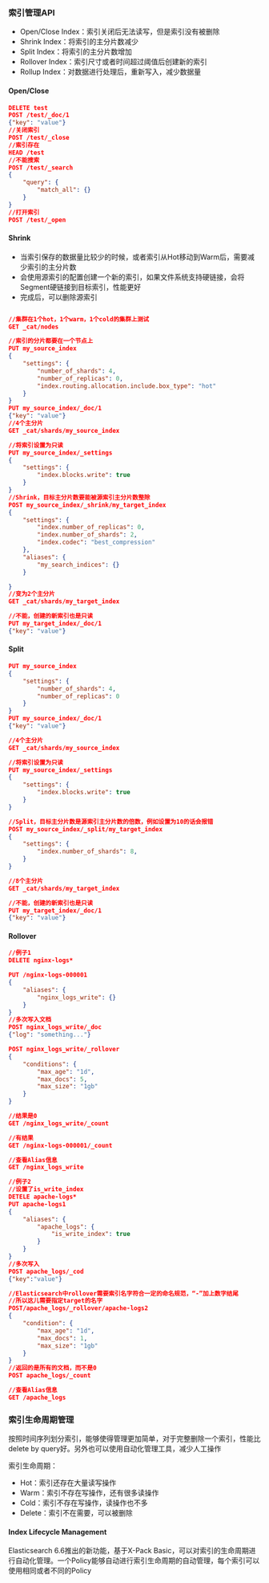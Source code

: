 ### 索引管理API

- Open/Close Index：索引关闭后无法读写，但是索引没有被删除
- Shrink Index：将索引的主分片数减少
- Split Index：将索引的主分片数增加
- Rollover Index：索引尺寸或者时间超过阈值后创建新的索引
- Rollup Index：对数据进行处理后，重新写入，减少数据量

#### Open/Close

```json
DELETE test
POST /test/_doc/1
{"key": "value"}
//关闭索引
POST /test/_close
//索引存在
HEAD /test
//不能搜索
POST /test/_search
{
	"query": {
		"match_all": {}
	}
}
//打开索引
POST /test/_open
```

#### Shrink

- 当索引保存的数据量比较少的时候，或者索引从Hot移动到Warm后，需要减少索引的主分片数
- 会使用源索引的配置创建一个新的索引，如果文件系统支持硬链接，会将Segment硬链接到目标索引，性能更好
- 完成后，可以删除源索引

```json

//集群在1个hot，1个warm，1个cold的集群上测试
GET _cat/nodes

//索引的分片都要在一个节点上
PUT my_source_index
{
	"settings": {
		"number_of_shards": 4,
		"number_of_replicas": 0,
		"index.routing.allocation.include.box_type": "hot"
	}
}
PUT my_source_index/_doc/1
{"key": "value"}
//4个主分片
GET _cat/shards/my_source_index

//将索引设置为只读
PUT my_source_index/_settings
{
	"settings": {
		"index.blocks.write": true
	}
}
//Shrink，目标主分片数要能被源索引主分片数整除
POST my_source_index/_shrink/my_target_index
{
	"settings": {
		"index.number_of_replicas": 0,
		"index.number_of_shards": 2,
		"index.codec": "best_compression"
	},
	"aliases": {
		"my_search_indices": {}
	}

}
//变为2个主分片
GET _cat/shards/my_target_index

//不能，创建的新索引也是只读
PUT my_target_index/_doc/1
{"key": "value"}
```

#### Split

```json
PUT my_source_index
{
	"settings": {
		"number_of_shards": 4,
		"number_of_replicas": 0
	}
}
PUT my_source_index/_doc/1
{"key": "value"}

//4个主分片
GET _cat/shards/my_source_index

//将索引设置为只读
PUT my_source_index/_settings
{
	"settings": {
		"index.blocks.write": true
	}
} 

//Split，目标主分片数是源索引主分片数的倍数，例如设置为10的话会报错
POST my_source_index/_split/my_target_index
{
	"settings": {
		"index.number_of_shards": 8,
	}
}

//8个主分片
GET _cat/shards/my_target_index

//不能，创建的新索引也是只读
PUT my_target_index/_doc/1
{"key": "value"}
```

#### Rollover 

```json
//例子1
DELETE nginx-logs*

PUT /nginx-logs-000001
{
	"aliases": {
		"nginx_logs_write": {}
	}
}
//多次写入文档
POST nginx_logs_write/_doc
{"log": "something..."}

POST nginx_logs_write/_rollover
{
	"conditions": {
		"max_age": "1d",
		"max_docs": 5,
		"max_size": "1gb"
	}
}

//结果是0
GET /nginx_logs_write/_count

//有结果
GET /nginx-logs-000001/_count

//查看Alias信息
GET /nginx_logs_write

//例子2
//设置了is_write_index
DETELE apache-logs*
PUT apache-logs1
{
	"aliases": {
		"apache_logs": {
			"is_write_index": true
		}
	}
}
//多次写入
POST apache_logs/_cod
{"key":"value"}

//Elasticsearch中rollover需要索引名字符合一定的命名规范，“-”加上数字结尾
//所以这儿需要指定target的名字
POST/apache_logs/_rollover/apache-logs2
{
	"condition": {
		"max_age": "1d",
		"max_docs": 1,
		"max_size": "1gb"
	}
}
//返回的是所有的文档，而不是0
POST apache_logs/_count

//查看Alias信息
GET /apache_logs
```

### 索引生命周期管理

按照时间序列划分索引，能够使得管理更加简单，对于完整删除一个索引，性能比delete by query好。另外也可以使用自动化管理工具，减少人工操作

索引生命周期：
- Hot：索引还存在大量读写操作
- Warm：索引不存在写操作，还有很多读操作
- Cold：索引不存在写操作，读操作也不多
- Delete：索引不在需要，可以被删除

#### Index Lifecycle Management
Elasticsearch 6.6推出的新功能，基于X-Pack Basic，可以对索引的生命周期进行自动化管理。一个Policy能够自动进行索引生命周期的自动管理，每个索引可以使用相同或者不同的Policy